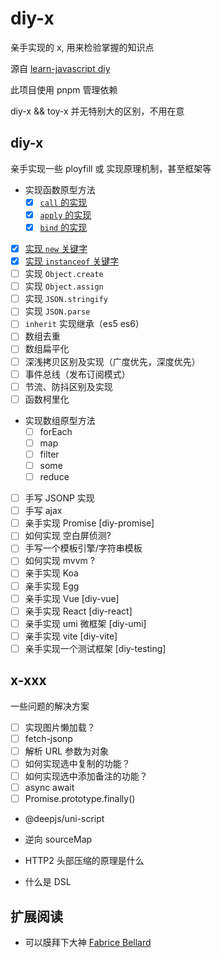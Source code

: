 # diy-x

亲手实现的 x, 用来检验掌握的知识点

源自 [learn-javascript diy](https://github.com/cloudyan/learn-javascript/tree/master/diy)

此项目使用 pnpm 管理依赖

diy-x && toy-x 并无特别大的区别，不用在意

## diy-x

亲手实现一些 ployfill 或 实现原理机制，甚至框架等

- 实现函数原型方法
  - [x] [`call` 的实现](./my-call-apply-bind/readme.md)
  - [x] [`apply` 的实现](./my-call-apply-bind/readme.md)
  - [x] [`bind` 的实现](./my-call-apply-bind/readme.md)
- [x] [实现 `new` 关键字](./my-new/readme.md)
- [x] [实现 `instanceof` 关键字](./my-instanceof/readme.md)
- [ ] 实现 `Object.create`
- [ ] 实现 `Object.assign`
- [ ] 实现 `JSON.stringify`
- [ ] 实现 `JSON.parse`
- [ ] `inherit` 实现继承（es5 es6）
- [ ] 数组去重
- [ ] 数组扁平化
- [ ] 深浅拷贝区别及实现（广度优先，深度优先）
- [ ] 事件总线（发布订阅模式）
- [ ] 节流、防抖区别及实现
- [ ] 函数柯里化
- 实现数组原型方法
  - [ ] forEach
  - [ ] map
  - [ ] filter
  - [ ] some
  - [ ] reduce
- [ ] 手写 JSONP 实现
- [ ] 手写 ajax
- [ ] 亲手实现 Promise [diy-promise]
- [ ] 如何实现 空白屏侦测?
- [ ] 手写一个模板引擎/字符串模板
- [ ] 如何实现 mvvm ?
- [ ] 亲手实现 Koa
- [ ] 亲手实现 Egg
- [ ] 亲手实现 Vue [diy-vue]
- [ ] 亲手实现 React [diy-react]
- [ ] 亲手实现 umi 微框架 [diy-umi]
- [ ] 亲手实现 vite [diy-vite]
- [ ] 亲手实现一个测试框架 [diy-testing]

## x-xxx

一些问题的解决方案

- [ ] 实现图片懒加载？
- [ ] fetch-jsonp
- [ ] 解析 URL 参数为对象
- [ ] 如何实现选中复制的功能？
- [ ] 如何实现选中添加备注的功能？
- [ ] async await
- [ ] Promise.prototype.finally()
- @deepjs/uni-script
- 逆向 sourceMap


- HTTP2 头部压缩的原理是什么
- 什么是 DSL

## 扩展阅读

- 可以膜拜下大神 [Fabrice Bellard](https://bellard.org/)
